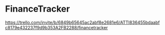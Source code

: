 # FinanceTracker

https://trello.com/invite/b/6849b65645ac2abf8e2681e6/ATTI836455bdaabfc8179e432237f9d9b353A2FB2288/financetracker
